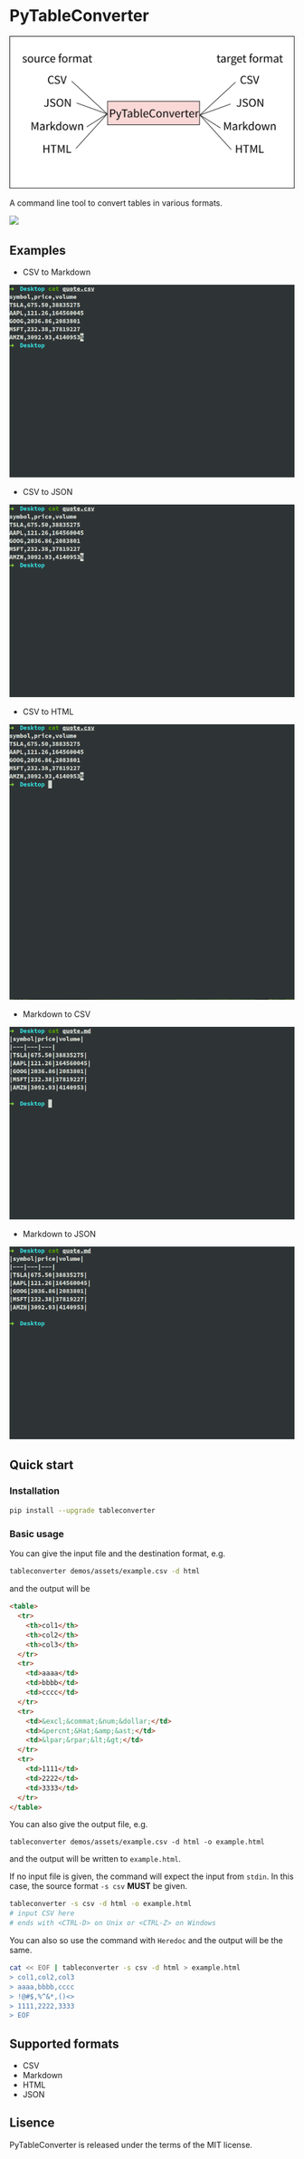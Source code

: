 # PyTableConverter
![](docs/assets/demo.png)

A command line tool to convert tables in various formats.

[![](https://img.shields.io/pypi/v/tableconverter.svg?color=success)](https://pypi.python.org/pypi/tableconverter)

## Examples

* CSV to Markdown

![](docs/assets/csv_md.gif)

* CSV to JSON

![](docs/assets/csv_json.gif)

* CSV to HTML

![](docs/assets/csv_html.gif)

* Markdown to CSV

![](docs/assets/md_csv.gif)

* Markdown to JSON

![](docs/assets/md_json.gif)

## Quick start

### Installation

```bash
pip install --upgrade tableconverter
```

### Basic usage

You can give the input file and the destination format, e.g.

```bash
tableconverter demos/assets/example.csv -d html
```

and the output will be

```html
<table>
  <tr>
    <th>col1</th>
    <th>col2</th>
    <th>col3</th>
  </tr>
  <tr>
    <td>aaaa</td>
    <td>bbbb</td>
    <td>cccc</td>
  </tr>
  <tr>
    <td>&excl;&commat;&num;&dollar;</td>
    <td>&percnt;&Hat;&amp;&ast;</td>
    <td>&lpar;&rpar;&lt;&gt;</td>
  </tr>
  <tr>
    <td>1111</td>
    <td>2222</td>
    <td>3333</td>
  </tr>
</table>
```

You can also give the output file, e.g.

```
tableconverter demos/assets/example.csv -d html -o example.html
```

and the output will be written to `example.html`.

If no input file is given, the command will expect the input from `stdin`. In this case, the source format `-s csv` **MUST** be given.

```bash
tableconverter -s csv -d html -o example.html
# input CSV here
# ends with <CTRL-D> on Unix or <CTRL-Z> on Windows
```

You can also so use the command with `Heredoc` and the output will be the same.
```bash
cat << EOF | tableconverter -s csv -d html > example.html
> col1,col2,col3
> aaaa,bbbb,cccc
> !@#$,%^&*,()<>
> 1111,2222,3333
> EOF
```


## Supported formats
* CSV
* Markdown
* HTML
* JSON

## Lisence
PyTableConverter is released under the terms of the MIT license.
